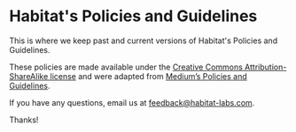 Habitat's Policies and Guidelines
======

This is where we keep past and current versions of Habitat's Policies and Guidelines.

These policies are made available under the [Creative Commons Attribution-ShareAlike license](https://creativecommons.org/licenses/by-sa/4.0/) and were adapted from [Medium’s Policies and Guidelines](https://github.com/Medium/medium-policy).

If you have any questions, email us at [feedback@habitat-labs.com](mailto:feedback@habitat-labs.com).

Thanks!
